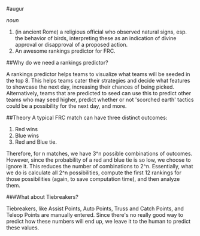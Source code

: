 #augur

_noun_

  1. (in ancient Rome) a religious official who observed natural signs, esp. the behavior of birds, interpreting these as an indication of divine approval or disapproval of a proposed action.
  2. An awesome rankings predictor for FRC.

##Why do we need a rankings predictor?

A rankings predictor helps teams to visualize what teams will be seeded in the top 8.  This helps teams cater their strategies and decide what features to showcase the next day, increasing their chances of being picked.  Alternatively, teams that are predicted to seed can use this to predict other teams who may seed higher, predict whether or not 'scorched earth' tactics could be a possibility for the next day, and more.

##Theory
A typical FRC match can have three distinct outcomes:
  1. Red wins
  2. Blue wins
  3. Red and Blue tie.

Therefore, for n matches, we have 3^n possible combinations of outcomes.  However, since the probability of a red and blue tie is so low, we choose to ignore it.  This reduces the number of combinations to 2^n.  Essentially, what we do is calculate all 2^n possibilities, compute the first 12 rankings for those possibilities (again, to save computation time), and then analyze them.  

###What about Tiebreakers?

Tiebreakers, like Assist Points, Auto Points, Truss and Catch Points, and Teleop Points are manually entered.  Since there's no really good way to predict how these numbers will end up, we leave it to the human to predict these values.
